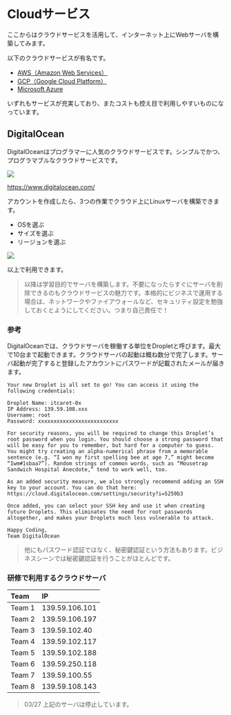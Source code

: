 # Cloudサービス

ここからはクラウドサービスを活用して、インターネット上にWebサーバを構築してみます。

以下のクラウドサービスが有名です。

+ [AWS（Amazon Web Services）](https://aws.amazon.com/jp/)
+ [GCP（Google Cloud Platform）](https://cloud.google.com/)
+ [Microsoft Azure](https://azure.microsoft.com/ja-jp/)

いずれもサービスが充実しており、またコストも控え目で利用しやすいものになっています。

## DigitalOcean

DigitalOceanはプログラマーに人気のクラウドサービスです。シンプルでかつ、プログラマブルなクラウドサービスです。

![](https://www.digitalocean.com/assets/media/logo-dfead9f9.png)

https://www.digitalocean.com/

アカウントを作成したら、3つの作業でクラウド上にLinuxサーバを構築できます。

+ OSを選ぶ
+ サイズを選ぶ
+ リージョンを選ぶ

![](https://www.digitalocean.com/assets/media/homepage/create-5fe2f870.gif)

以上で利用できます。

> 以降は学習目的でサーバを構築します。不要になったらすぐにサーバを削除できるのもクラウドサービスの魅力です。本格的にビジネスで運用する場合は、ネットワークやファイアウォールなど、セキュリティ設定を勉強しておくとようにしてください。つまり自己責任で！

### 参考

DigitalOceanでは、クラウドサーバを稼働する単位をDropletと呼びます。最大で10台まで起動できます。クラウドサーバの起動は概ね数分で完了します。サーバ起動が完了すると登録したアカウントにパスワードが記載されたメールが届きます。

```
Your new Droplet is all set to go! You can access it using the following credentials:

Droplet Name: itcaret-0x
IP Address: 139.59.108.xxx
Username: root
Password: xxxxxxxxxxxxxxxxxxxxxxxxxx

For security reasons, you will be required to change this Droplet’s root password when you login. You should choose a strong password that will be easy for you to remember, but hard for a computer to guess. You might try creating an alpha-numerical phrase from a memorable sentence (e.g. “I won my first spelling bee at age 7,” might become “Iwm#1sbaa7”). Random strings of common words, such as “Mousetrap Sandwich Hospital Anecdote,” tend to work well, too.

As an added security measure, we also strongly recommend adding an SSH key to your account. You can do that here: https://cloud.digitalocean.com/settings/security?i=5259b3

Once added, you can select your SSH key and use it when creating future Droplets. This eliminates the need for root passwords altogether, and makes your Droplets much less vulnerable to attack.

Happy Coding,
Team DigitalOcean
```

> 他にもパスワード認証ではなく、秘密鍵認証という方法もあります。ビジネスシーンでは秘密鍵認証を行うことがほとんどです。

### 研修で利用するクラウドサーバ

|Team|IP|
|:--|:--|
|Team 1|139.59.106.101|
|Team 2|139.59.106.197|
|Team 3|139.59.102.40|
|Team 4|139.59.102.117|
|Team 5|139.59.102.188|
|Team 6|139.59.250.118|
|Team 7|139.59.100.55|
|Team 8|139.59.108.143|

> 03/27 上記のサーバは停止しています。
